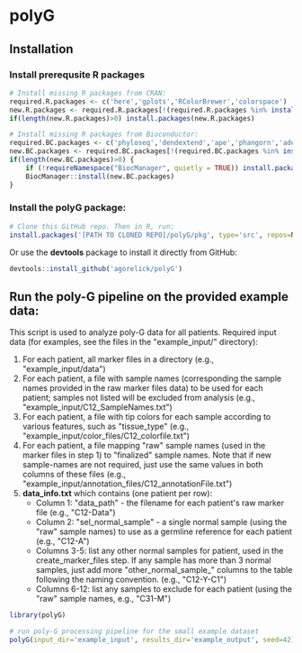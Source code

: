 # polyG

## Installation


### Install prerequsite R packages
```r
# Install missing R packages from CRAN:
required.R.packages <- c('here','gplots','RColorBrewer','colorspace')
new.R.packages <- required.R.packages[!(required.R.packages %in% installed.packages()[,"Package"])]
if(length(new.R.packages)>0) install.packages(new.R.packages)

# Install missing R packages from Bioconductor:
required.BC.packages <- c('phyloseq','dendextend','ape','phangorn','adephylo')
new.BC.packages <- required.BC.packages[!(required.BC.packages %in% installed.packages()[,"Package"])]
if(length(new.BC.packages)>0) {
    if (!requireNamespace("BiocManager", quietly = TRUE)) install.packages("BiocManager")
    BiocManager::install(new.BC.packages)
}
```

### Install the polyG package:
```r
# Clone this GitHub repo. Then in R, run:
install.packages('[PATH TO CLONED REPO]/polyG/pkg', type='src', repos=NULL)
```

Or use the **devtools** package to install it directly from GitHub:
```r
devtools::install_github('agorelick/polyG')
```

## Run the poly-G pipeline on the provided example data:

This script is used to analyze poly-G data for all patients.
Required input data (for examples, see the files in the "example_input/" directory): 

1. For each patient, all marker files in a directory (e.g., "example_input/data")
2. For each patient, a file with sample names (corresponding the sample names provided in the raw marker files data) to be used for each patient; samples not listed will be excluded from analysis (e.g., "example_input/C12_SampleNames.txt")
3. For each patient, a file with tip colors for each sample according to various features, such as "tissue_type" (e.g., "example_input/color_files/C12_colorfile.txt")
4. For each patient, a file mapping "raw" sample names (used in the marker files in step 1) to "finalized" sample names. Note that if new sample-names are not required, just use the same values in both columns of these files (e.g., "example_input/annotation_files/C12_annotationFile.txt")
5. **data_info.txt** which contains (one patient per row):
    - Column 1: "data_path" - the filename for each patient's raw marker file (e.g., "C12-Data")
    - Column 2: "sel_normal_sample" - a single normal sample (using the "raw" sample names) to use as a germline reference for each patient (e.g., "C12-A")
    - Columns 3-5: list any other normal samples for patient, used in the create_marker_files step. If any sample has more than 3 normal samples, just add more "other_normal_sample_" columns to the table following the naming convention. (e.g., "C12-Y-C1")
    - Columns 6-12: list any samples to exclude for each patient (using the "raw" sample names, e.g., "C31-M")
   
```r
library(polyG)

# run poly-G processing pipeline for the small example dataset
polyG(input_dir='example_input', results_dir='example_output', seed=42)
```
